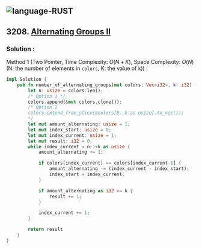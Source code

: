 ![language-RUST](https://img.shields.io/badge/RUST-8d4004?style=for-the-badge&logo=RUST)
---

## 3208. [Alternating Groups II](https://leetcode.com/problems/alternating-groups-ii)

### Solution :

Method 1 (Two Pointer, Time Complexity: $O(N+K)$, Space Complexity: $O(N)$ (N: the number of elements in `colors`, K: the value of `k`)) :
```rust
impl Solution {
    pub fn number_of_alternating_groups(mut colors: Vec<i32>, k: i32) -> i32 {
        let n: usize = colors.len();
        /* Option 1 */
        colors.append(&mut colors.clone());
        /* Option 2
        colors.extend_from_slice(&colors[0..k as usize].to_vec());
        */
        let mut amount_alternating: usize = 1;
        let mut index_start: usize = 0;
        let mut index_current: usize = 1;
        let mut result: i32 = 0;
        while index_current < n-1+k as usize {
            amount_alternating += 1;

            if colors[index_current] == colors[index_current-1] {
                amount_alternating -= (index_current - index_start);
                index_start = index_current;
            }

            if amount_alternating as i32 >= k {
                result += 1;
            }

            index_current += 1;
        }

        return result
    }
}
```

